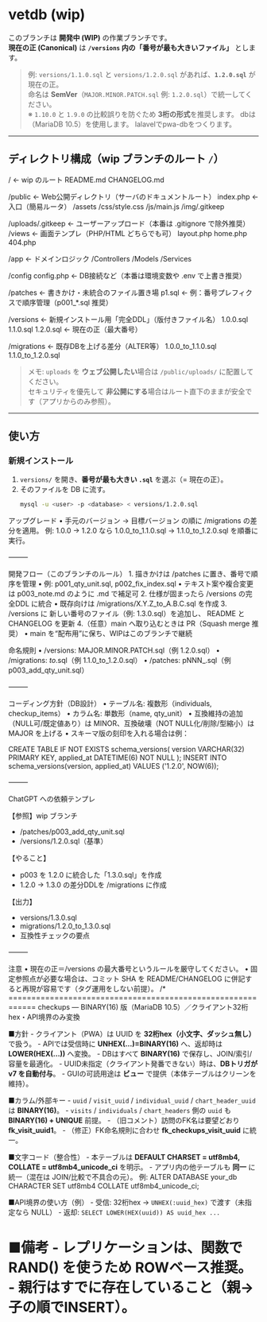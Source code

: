 # vetdb (wip)

このブランチは **開発中 (WIP)** の作業ブランチです。  
**現在の正 (Canonical)** は **`/versions` 内の「番号が最も大きいファイル」** とします。

> 例: `versions/1.1.0.sql` と `versions/1.2.0.sql` があれば、**`1.2.0.sql`** が現在の正。  
> 命名は **SemVer**（`MAJOR.MINOR.PATCH.sql` 例: `1.2.0.sql`）で統一してください。  
> ※ `1.10.0` と `1.9.0` の比較誤りを防ぐため **3桁の形式**を推奨します。
dbは（MariaDB 10.5）を使用します。
lalavelでpwa-dbをつくります。
---

## ディレクトリ構成（wip ブランチのルート `/`）

/                     ← wip のルート
README.md
CHANGELOG.md

/public             ← Web公開ディレクトリ（サーバのドキュメントルート）
index.php         ← 入口（簡易ルータ）
/assets
/css/style.css
/js/main.js
/img/.gitkeep

/uploads/.gitkeep   ← ユーザーアップロード（本番は .gitignore で除外推奨）
/views              ← 画面テンプレ（PHP/HTML どちらでも可）
layout.php
home.php
404.php

/app                ← ドメインロジック
/Controllers
/Models
/Services

/config
config.php        ← DB接続など（本番は環境変数や .env で上書き推奨）

/patches            ← 書きかけ・未統合のファイル置き場
p1.sql            ← 例：番号プレフィクスで順序管理（p001_*.sql 推奨）

/versions           ← 新規インストール用「完全DDL」（版付きファイル名）
1.0.0.sql
1.1.0.sql
1.2.0.sql        ← 現在の正（最大番号）

/migrations         ← 既存DBを上げる差分（ALTER等）
1.0.0_to_1.1.0.sql
1.1.0_to_1.2.0.sql

> メモ: `uploads` を **ウェブ公開したい**場合は `/public/uploads/` に配置してください。  
> セキュリティを優先して **非公開にする**場合はルート直下のままが安全です（アプリからのみ参照）。

---

## 使い方

### 新規インストール
1. `versions/` を開き、**番号が最も大きい `.sql`** を選ぶ（= 現在の正）。  
2. そのファイルを DB に流す。  
   ```bash
   mysql -u <user> -p <database> < versions/1.2.0.sql

アップグレード
	•	手元のバージョン → 目標バージョン の順に /migrations の差分を適用。
例: 1.0.0 → 1.2.0 なら
1.0.0_to_1.1.0.sql → 1.1.0_to_1.2.0.sql を順番に実行。

⸻

開発フロー（このブランチのルール）
	1.	描きかけは /patches に置き、番号で順序を管理
	•	例: p001_qty_unit.sql, p002_fix_index.sql
	•	テキスト案や複合変更は p003_note.md のように .md で補足可
	2.	仕様が固まったら /versions の完全DDL に統合
	•	既存向けは /migrations/X.Y.Z_to_A.B.C.sql を作成
	3.	/versions に 新しい番号のファイル（例: 1.3.0.sql）を追加し、
README と CHANGELOG を更新
4.（任意）main へ取り込むときは PR（Squash merge 推奨）
	•	main を“配布用”に保ち、WIPはこのブランチで継続

命名規則
	•	/versions: MAJOR.MINOR.PATCH.sql（例 1.2.0.sql）
	•	/migrations: <from>_to_<to>.sql（例 1.1.0_to_1.2.0.sql）
	•	/patches: pNNN_<topic>.sql（例 p003_add_qty_unit.sql）

⸻

コーディング方針（DB設計）
	•	テーブル名: 複数形（individuals, checkup_items）
	•	カラム名: 単数形（name, qty_unit）
	•	互換維持の追加（NULL可/既定値あり）は MINOR、互換破壊（NOT NULL化/削除/型縮小）は MAJOR を上げる
	•	スキーマ版の刻印を入れる場合は例：

CREATE TABLE IF NOT EXISTS schema_versions(
  version VARCHAR(32) PRIMARY KEY, applied_at DATETIME(6) NOT NULL
);
INSERT INTO schema_versions(version, applied_at) VALUES ('1.2.0', NOW(6));



⸻

ChatGPT への依頼テンプレ

【参照】wip ブランチ
  - /patches/p003_add_qty_unit.sql
  - /versions/1.2.0.sql（基準）

【やること】
  - p003 を 1.2.0 に統合した「1.3.0.sql」を作成
  - 1.2.0 → 1.3.0 の差分DDLを /migrations に作成

【出力】
  - versions/1.3.0.sql
  - migrations/1.2.0_to_1.3.0.sql
  - 互換性チェックの要点


⸻

注意
	•	現在の正＝/versions の最大番号というルールを厳守してください。
	•	固定参照点が必要な場合は、コミット SHA を README/CHANGELOG に併記すると再現が容易です（タグ運用をしない前提）。
/* ============================================================
  checkups — BINARY(16) 版（MariaDB 10.5）／クライアント32桁hex・API境界のみ変換

  ■方針
    - クライアント（PWA）は UUID を **32桁hex（小文字、ダッシュ無し）** で扱う。
    - APIでは受信時に **UNHEX(…)=BINARY(16)** へ、返却時は **LOWER(HEX(…))** へ変換。
    - DBはすべて **BINARY(16)** で保存し、JOIN/索引/容量を最適化。
    - UUID未指定（クライアント発番できない）時は、**DBトリガが v7 を自動付与**。
    - GUIの可読用途は **ビュー** で提供（本体テーブルはクリーンを維持）。

  ■カラム/外部キー
    - `uuid` / `visit_uuid` / `individual_uuid` / `chart_header_uuid` は **BINARY(16)**。
    - `visits` / `individuals` / `chart_headers` 側の `uuid` も **BINARY(16) + UNIQUE** 前提。
    - （旧コメント）訪問のFK名は要望どおり **fk_visit_uuid1**。
    - （修正）FK命名規則に合わせ **fk_checkups_visit_uuid** に統一。

  ■文字コード（整合性）
    - 本テーブルは **DEFAULT CHARSET = utf8mb4, COLLATE = utf8mb4_unicode_ci** を明示。
    - アプリ内の他テーブルも **同一** に統一（混在は JOIN/比較で不具合の元）。
      例: ALTER DATABASE your_db CHARACTER SET utf8mb4 COLLATE utf8mb4_unicode_ci;

  ■API境界の使い方（例）
    - 受信: 32桁hex → `UNHEX(:uuid_hex)` で渡す（未指定なら NULL）
    - 返却: `SELECT LOWER(HEX(uuid)) AS uuid_hex ...`

  ■備考
    - レプリケーションは、関数で RAND() を使うため **ROWベース**推奨。
    - 親行はすでに存在していること（**親→子の順でINSERT**）。
=============================================
